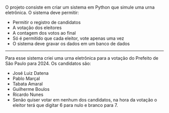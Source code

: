 O projeto consiste em criar um sistema em Python que simule uma urna eletrônica. O sistema deve permitir:
- Permitir o registro de candidatos
- A votação dos eleitores
- A contagem dos votos ao final
- Só é permitido que cada eleitor, vote apenas uma vez
- O sistema deve gravar os dados em um banco de dados
--------------------------------------------------------------------------------------------------------------------------------------------------------------------------------------------------------------------------------------------------------------------------------------------------
Para esse sistema criei uma urna eletrônica para a votação do Prefeito de São Paulo para 2024.
Os candidatos são:
- José Luiz Datena
- Pablo Marçal
- Tabata Amaral
- Guilherme Boulos
- Ricardo Nunes
- Senão quiser votar em nenhum dos candidatos, na hora da votação o eleitor terá que digitar 6 para nulo e branco para 7.
